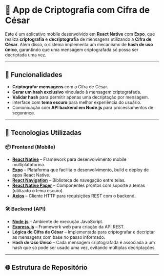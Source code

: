 # 🔐 App de Criptografia com Cifra de César

Este é um aplicativo mobile desenvolvido em **React Native** com **Expo**, que realiza **criptografia** e **decriptografia** de mensagens utilizando a **Cifra de César**. Além disso, o sistema implementa um mecanismo de **hash de uso único**, garantindo que uma mensagem criptografada só possa ser decriptada uma vez.

---

## 📱 Funcionalidades

- **Criptografar mensagens** com a Cifra de César.
- **Gerar um hash exclusivo** vinculado à mensagem criptografada.
- **Validar hash** para permitir apenas uma decriptação por mensagem.
- Interface com **tema escuro** para melhor experiência do usuário.
- Comunicação com **API backend em Node.js** para processamentos de segurança.

---

## 🚀 Tecnologias Utilizadas

### 📦 Frontend (Mobile)

- **[React Native](https://reactnative.dev/)** – Framework para desenvolvimento mobile multiplataforma.
- **[Expo](https://expo.dev/)** – Plataforma que facilita o desenvolvimento, build e deploy de apps React Native.
- **[React Navigation](https://reactnavigation.org/)** – Biblioteca de navegação entre telas.
- **[React Native Paper](https://callstack.github.io/react-native-paper/)** – Componentes prontos com suporte a temas (utilizado o tema escuro).
- **[Axios](https://axios-http.com/)** – Cliente HTTP para requisições REST com o backend.

### 🛠 Backend (API)

- **[Node.js](https://nodejs.org/)** – Ambiente de execução JavaScript.
- **[Express.js](https://expressjs.com/)** – Framework web para criação da API REST.
- **Lógica de Cifra de César** – Implementada para criptografar e decriptar as mensagens com base no passo informado.
- **Hash de Uso Único** – Cada mensagem criptografada é associada a um hash que só pode ser usado uma vez, evitando múltiplas decriptações.

---

## 🌐 Estrutura de Repositório

